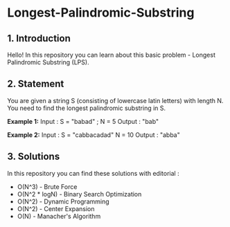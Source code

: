 # Longest-Palindromic-Substring

## 1. Introduction

Hello! In this repository you can learn about this basic problem - Longest Palindromic Substring (LPS).

## 2. Statement

You are given a string S (consisting of lowercase latin letters) with length N. You need to find the longest palindromic substring in S.

**Example 1:**
Input : S = "babad" ; N = 5
Output : "bab"

**Example 2:**
Input : S = "cabbacadad" N = 10
Output : "abba"

## 3. Solutions
In this repository you can find these solutions with editorial :
 - O(N^3) - Brute Force
 - O(N^2 * logN) - Binary Search Optimization
 - O(N^2) - Dynamic Programming
 - O(N^2) - Center Expansion
 - O(N) - Manacher's Algorithm
